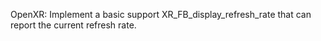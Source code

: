 OpenXR: Implement a basic support XR_FB_display_refresh_rate that can report the current refresh rate.
